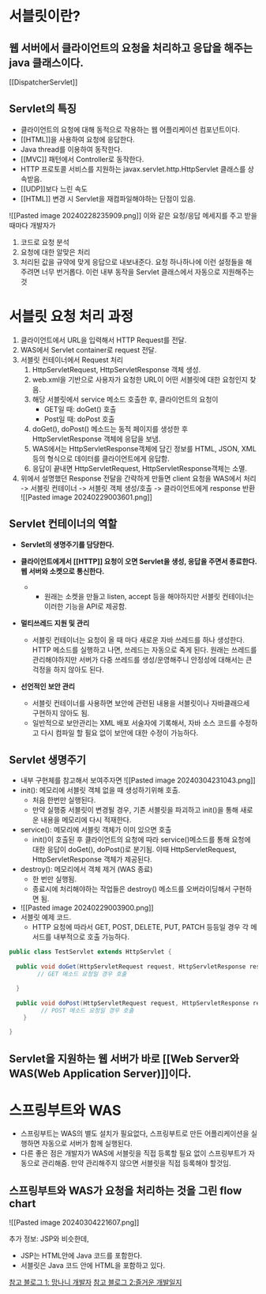 # 서블릿이란?
## 웹 서버에서 클라이언트의 요청을 처리하고 응답을 해주는 java 클래스이다.

[[DispatcherServlet]]
## Servlet의 특징
- 클라이언트의 요청에 대해 동적으로 작용하는 웹 어플리케이션 컴포넌트이다.
- [[HTML]]을 사용하여 요청에 응답한다.
- Java thread를 이용하여 동작한다.
- [[MVC]] 패턴에서 Controller로 동작한다.
- HTTP 프로토콜  서비스를 지원하는 javax.servlet.http.HttpServlet 클래스를 상속받음.
- [[UDP]]보다 느린 속도
- [[HTML]] 변경 시 Servlet을 재컴파일해야하는 단점이 있음.

![[Pasted image 20240228235909.png]]
이와 같은  요청/응답 메세지를 주고 받을때마다 개발자가
1. 코드로 요청 분석
2. 요청에 대한 알맞은 처리
3. 처리된 값을 규약에 맞게 응답으로 내보내준다.
요청 하나하나에 이런 설정들을 해주려면 너무 번거롭다. 이런 내부 동작을 Servlet 클래스에서 자동으로 지원해주는 것

# 서블릿 요청 처리 과정 
1. 클라이언트에서 URL을 입력해서 HTTP Request를 전달.
2. WAS에서 Servlet container로 request 전달.
3. 서블릿 컨테이너에서 Request 처리
	1. HttpServletRequest, HttpServletResponse 객체 생성.
	2. web.xml을 기반으로 사용자가 요청한 URL이 어떤 서블릿에 대한 요청인지 찾음.
	3. 해당 서블릿에서 service 메소드 호출한 후, 클라이언트의 요청이
		- GET일 때: doGet() 호출
		- Post일 때: doPost 호출
	4. doGet(), doPost() 메소드는 동적 페이지를 생성한 후 HttpServletResponse 객체에 응답을 보냄.
	5. WAS에서는 HttpServletResponse객체에 담긴 정보를 HTML, JSON, XML 등의 형식으로 데이터를 클라이언트에게 응답함.
	6. 응답이 끝내면 HttpServletRequest, HttpServletResponse객체는 소멸.
4. 위에서 설명했던 Response 전달을 간략하게 만들면
	client 요청을 WAS에서 처리 -> 서블릿 컨테이너 -> 서블릿 객체 생성/호출 -> 클라이언트에게 response 반환
	![[Pasted image 20240229003601.png]]
## Servlet 컨테이너의 역할
- **Servlet의 생명주기를 담당한다.**
	
- **클라이언트에게서 [[HTTP]] 요청이 오면 Servlet을 생성, 응답을 주면서 종료한다. 웹 서버와 소켓으로 통신한다.**
	- - 원래는 소켓을 만들고 listen, accept 등을 해야하지만 서블릿 컨테이너는 이러한 기능을 API로 제공함.
- **멀티쓰레드 지원 및 관리**
	- 서블릿 컨테이너는 요청이 올 때 마다 새로운 자바 쓰레드를 하나 생성한다. HTTP 메소드를 실행하고 나면, 쓰레드는 자동으로 죽게 된다. 원래는 쓰레드를 관리해야하지만 서버가 다중 쓰레드를 생성/운영해주니 안정성에 대해서는 큰 걱정을 하지 않아도 된다.
- **선언적인 보안 관리**
	- 서블릿 컨테이너를 사용하면 보안에 관련된 내용을 서블릿이나 자바클래으세 구현하지 않아도 됨.
	- 일반적으로 보안관리는 XML 배포 서술자에 기록해서, 자바 소스 코드를 수정하고 다시 컴파일 할 필요 없이 보안에 대한 수정이 가능하다.
## Servlet 생명주기
- 내부 구현체를 참고해서 보여주자면 
![[Pasted image 20240304231043.png]]
- init(): 메모리에 서블릿 객체 없을 때 생성하기위해 호출. 
	- 처음 한번만 실행된다. 
	- 만약 실행중 서블릿이 변경될 경우, 기존 서블릿을 파괴하고 init()을 통해 새로운 내용을 메모리에 다시 적재한다.
- service(): 메모리에 서블릿 객체가 이미 있으면 호출
	- init()이 호출된 후 클라이언트의 요청에 따라 service()메소드를 통해 요청에 대한 응답이 doGet(), doPost()로 분기됨. 이때 HttpServletRequest, HttpServletResponse 객체가 제공된다.
- destroy(): 메모리에서 객체 제거 (WAS 종료)
	- 한 번만 실행됨.
	- 종료시에 처리해야하는 작업들은 destroy() 메소드를 오버라이딩해서 구현하면 됨.
- ![[Pasted image 20240229003900.png]]
- 서블릿 예제 코드.
	- HTTP 요청에 따라서 GET, POST, DELETE, PUT, PATCH 등등일 경우 각 메서드를 내부적으로 호출 가능하다.
```java
public class TestServlet extends HttpServlet {
   
  public void doGet(HttpServletRequest request, HttpServletResponse response) throws IOException {
		// GET 메소드 요청일 경우 호출

  } 
  
  public void doPost(HttpServletRequest request, HttpServletResponse response) throws IOException {
		 // POST 메소드 요청일 경우 호출
	}

}
```

## Servlet을 지원하는 웹 서버가 바로 [[Web Server와 WAS(Web Application Server)]]이다.

# 스프링부트와 WAS
- 스프링부트는 WAS의 별도 설치가 필요없다, 스프링부트로 만든 어플리케이션을 실행하면 자동으로 서버가 함께 실행된다.
- 다른 좋은 점은 개발자가 WAS에 서블릿을 직접 등록할 필요 없이 스프링부트가 자동으로 관리해줌. 만약 관리해주지 않으면 서블릿을 직접 등록해야 할것임.
## 스프링부트와 WAS가 요청을 처리하는 것을 그린 flow chart
![[Pasted image 20240304221607.png]]

추가 정보: JSP와 비슷한데, 
- JSP는 HTML안에 Java 코드를 포함한다.
- 서블릿은 Java 코드 안에 HTML을 포함하고 있다.

[참고 블로그 1: 망나니 개발자](https://mangkyu.tistory.com/14)
[참고 블로그 2:즐거운 개발일지](https://java-is-happy-things.tistory.com/23)
